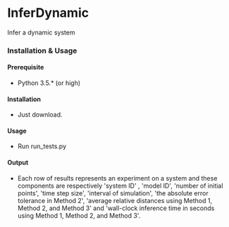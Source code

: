 # InferDynamic
Infer a dynamic system
### Installation & Usage

#### Prerequisite

- Python 3.5.* (or high)


#### Installation

- Just download.

#### Usage

- Run run_tests.py

#### Output

- Each row of results represents an experiment on a system and these components are respectively 'system ID' , 'model ID', 'number of initial points', 'time step size', 'interval of simulation', 'the absolute error tolerance in Method 2', 'average relative distances using Method 1, Method 2, and Method 3' and 'wall-clock inference time in seconds using Method 1, Method 2, and Method 3'.
